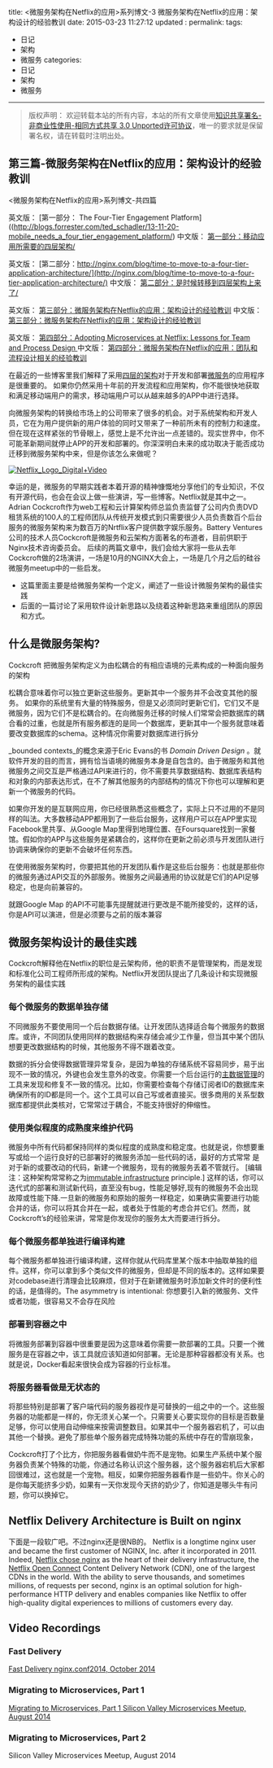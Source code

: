 title:	<微服务架构在Netflix的应用>系列博文-3 微服务架构在Netflix的应用：架构设计的经验教训
date: 2015-03-23 11:27:12
updated	:
permalink:
tags:
- 日记
- 架构
- 微服务
categories:
- 日记
- 架构
- 微服务


---

>版权声明：
>欢迎转载本站的所有内容，本站的所有文章使用[知识共享署名-非商业性使用-相同方式共享 3.0 Unported许可协议](http://creativecommons.org/licenses/by-nc-sa/3.0/deed.zh)，唯一的要求就是保留署名权，请在转载时注明出处。

##  第三篇-微服务架构在Netflix的应用：架构设计的经验教训

<微服务架构在Netflix的应用>系列博文-共四篇

英文版： [第一部分： The Four-Tier Engagement Platform]((http://blogs.forrester.com/ted_schadler/13-11-20-mobile_needs_a_four_tier_engagement_platform/)
中文版：
[第一部分：移动应用所需要的四层架构/](http://wanghaisheng.github.io/2015/03/23/time-to-move-to-a-four-tier-application-architecture)


英文版： [第二部分：http://nginx.com/blog/time-to-move-to-a-four-tier-application-architecture/](http://nginx.com/blog/time-to-move-to-a-four-tier-application-architecture/)
中文版：
[第二部分：是时候转移到四层架构上来了/](http://wanghaisheng.github.io/2015/03/23/time-to-move-to-a-four-tier-application-architecture)


英文版： [第三部分：微服务架构在Netflix的应用：架构设计的经验教训](http://nginx.com/blog/microservices-at-netflix-architectural-best-practices/)
中文版：
[第三部分：微服务架构在Netflix的应用：架构设计的经验教训](http://wanghaisheng.github.io/2015/03/23/microservices-at-netflix-architectural-best-practices)

英文版：
[第四部分：Adopting Microservices at Netflix: Lessons for Team and Process Design ](http://nginx.com/blog/adopting-microservices-at-netflix-lessons-for-team-and-process-design/)
中文版：
[第四部分：微服务架构在Netflix的应用：团队和流程设计相关的经验教训](http://wanghaisheng.github.io/2015/03/23/adopting-microservices-at-netflix-lessons-for-team-and-process-design)






在最近的一些博客里我们解释了采用[四层的架构](http://nginx.com/blog/time-to-move-to-a-four-tier-application-architecture/)对于开发和部署[微服务](http://nginx.com/blog/building-microservices-free-ebook-oreilly-nginx/)的应用程序是很重要的。
如果你仍然采用十年前的开发流程和应用架构，你不能很快地获取和满足移动端用户的需求，移动端用户可以从越来越多的APP中进行选择。


向微服务架构的转换给市场上的公司带来了很多的机会。对于系统架构和开发人员，它在为用户提供新的用户体验的同时又带来了一种前所未有的控制力和速度。但在现在这样紧张的节骨眼上，感觉上是不允许出一点差错的。现实世界中，你不可能革新期间就停止APP的开发和部署的。你深深明白未来的成功取决于能否成功迁移到微服务架构中来，但是你该怎么来做呢？


[![Netflix_Logo_Digital+Video](http://nginx.com/wp-content/uploads/2015/02/Netflix_Logo_Digital-Video-300x169.png)](http://nginx.com/wp-content/uploads/2015/02/Netflix_Logo_Digital-Video.png)

幸运的是，微服务的早期实践者本着开源的精神慷慨地分享他们的专业知识，不仅有开源代码，也会在会议上做一些演讲，写一些博客。Netflix就是其中之一。Adrian Cockcroft作为web工程和云计算架构师总监负责监督了公司内负责DVD租赁系统的100人的工程师团队从传统开发模式到只需要很少人员负责数百个后台服务的微服务架构来为数百万的Nrtflix客户提供数字娱乐服务。Battery Ventures公司的技术人员Cockcroft是微服务和云架构方面著名的布道者，目前供职于Nginx技术咨询委员会。
后续的两篇文章中，我们会给大家将一些从去年Cockcroft做的2场演讲，一场是10月的NGINX大会上，一场是几个月之后的硅谷微服务meetup中的一些启发。
* 这篇里面主要是给微服务架构一个定义，阐述了一些设计微服务架构的最佳实践
* 后面的一篇讨论了采用软件设计新思路以及绕着这种新思路来重组团队的原因和方式。


## 什么是微服务架构?

Cockcroft 把微服务架构定义为由松耦合的有相应语境的元素构成的一种面向服务的架构

松耦合意味着你可以独立更新这些服务。更新其中一个服务并不会改变其他的服务。
如果你的系统里有大量的特殊服务，但是又必须同时更新它们，它们又不是微服务，因为它们不是松耦合的。在向微服务迁移的时候人们常常会把数据库的耦合看的过重，也就是所有服务都连的是同一个数据库，更新其中一个服务就意味着要改变数据库的schema。这种情况你需要对数据库进行拆分


_bounded contexts_的概念来源于Eric Evans的书 _Domain Driven Design_ 。就软件开发的目的而言，拥有恰当语境的微服务本身是自包含的。由于微服务和其他微服务之间交互是严格通过API来进行的，你不需要共享数据结构、数据库表结构和对象的内部表达形式，在不了解其他服务的内部结构的情况下你也可以理解和更新一个微服务的代码。

如果你开发的是互联网应用，你已经很熟悉这些概念了，实际上只不过用的不是同样的叫法。大多数移动APP都用到了一些后台服务，这样用户可以在APP里实现Facebook里共享、从Google Map里得到地理位置、在Foursquare找到一家餐馆。假如你的APP与这些服务是紧耦合的，这样你在更新之前必须与开发团队进行协调来确保你的更新不会破坏任何东西。

在使用微服务架构时，你要把其他的开发团队看作是这些后台服务：也就是那些你的微服务通过API交互的外部服务。微服务之间最通用的协议就是它们的API足够稳定，也是向前兼容的。

就跟Google Map 的API不可能事先提醒就进行更改是不能所接受的，这样的话，你是API可以演进，但是必须要与之前的版本兼容

## 微服务架构设计的最佳实践

Cockcroft解释他在Netflix的职位是云架构师，他的职责不是管理架构，而是发现和标准化公司工程师所形成的架构。Netflix开发团队提出了几条设计和实现微服务架构的最佳实践

###  每个微服务的数据单独存储

 不同微服务不要使用同一个后台数据存储。让开发团队选择适合每个微服务的数据库。或许，不同团队使用同样的数据结构来存储会减少工作量，但当其中某个团队想要更改数据结构的时候，其他服务不得不跟着改变。

 数据的拆分会使得数据管理异常复杂，是因为单独的存储系统不容易同步，易于出现不一致的情况，外键也会发生意外的改变。你需要一个后台运行的[主数据管理](http://en.wikipedia.org/wiki/Master_data_management)的工具来发现和修复不一致的情况。比如，你需要检查每个存储订阅者ID的数据库来确保所有的ID都是同一个。这个工具可以自己写或者直接买。很多商用的关系型数据库都提供此类核对，它常常过于耦合，不能支持很好的伸缩性。

### 使用类似程度的成熟度来维护代码

微服务中所有代码都保持同样的类似程度的成熟度和稳定度。也就是说，你想要重写或给一个运行良好的已部署好的微服务添加一些代码的话，最好的方式常常 是对于新的或要改动的代码，新建一个微服务，现有的微服务丢着不管就行。 [编辑注：这种架构常常称之为[immutable infrastructure](http://highops.com/insights/immutable-infrastructure-what-is-it/) principle.] 这样的话，你可以迭代式的部署和测试新代码，直至没有bug，性能足够好,现有的微服务不会出现故障或性能下降.一旦新的微服务和原始的服务一样稳定，如果确实需要进行功能合并的话，你可以将其合并在一起，或者处于性能的考虑合并它们。然而，就Cockcroft’s的经验来讲，常常是你发现你的服务太大而要进行拆分。


###  每个微服务都单独进行编译构建

每个微服务都单独进行编译构建，这样你就从代码库里某个版本中抽取单独的组件。这样，你可以拿到多个类似文件的微服务，但却是不同的版本的。这样如果要对codebase进行清理会比较麻烦，但对于在新建微服务时添加新文件时的便利性的话，是值得的。The asymmetry is intentional: 你想要引入新的微服务、文件或者功能，很容易又不会存在风险

### 部署到容器之中

将微服务部署到容器中很重要是因为这意味着你需要一款部署的工具。只要一个微服务是在容器之中，该工具就应该知道如何部署。无论是那种容器都没有关系。也就是说，Docker看起来很快会成为容器的行业标准。

###  将服务器看做是无状态的

将那些特别是部署了客户端代码的服务器视作是可替换的一组之中的一个。这些服务器的功能都是一样的，你无须关心某一个。只需要关心要实现你的目标是否数量足够，你可以使用自动伸缩来按需调整数目。如果其中一个服务器宕机了，可以由其他一个替换。避免了那些单个服务器完成特殊功能的系统中存在的雪崩现象，

Cockcroft打了个比方，你把服务器看做奶牛而不是宠物。如果生产系统中某个服务器负责某个特殊的功能，你通过名称认识这个服务器，这个服务器宕机后大家都回很难过，这也就是一个宠物。相反，如果你把服务器看作是一些奶牛。你关心的是你每天能挤多少奶，如果有一天你发现今天挤的奶少了，你知道是哪头牛有问题，你可以换掉它。

## Netflix Delivery Architecture is Built on nginx

下面是一段软广吧。不过nginx还是很NB的。
Netflix is a longtime nginx user and became the first customer of NGINX, Inc. after it incorporated in 2011. Indeed, [Netflix chose nginx](http://nginx.com/news/nginx-inc-consulted-netflix-open-connect-initiative/) as the heart of their delivery infrastructure, the [Netflix Open Connect](https://openconnect.itp.netflix.com/software/index.html "Open Connect Appliance Software") Content Delivery Network (CDN), one of the largest CDNs in the world. With the ability to serve thousands, and sometimes millions, of requests per second, nginx is an optimal solution for high-performance HTTP delivery and enables companies like Netflix to offer high-quality digital experiences to millions of customers every day.<a name="videos"></a>

## Video Recordings

### Fast Delivery

[Fast Delivery nginx.conf2014, October 2014 ](https://www.youtube.com/embed/5qJ_BibbMLw)

### Migrating to Microservices, Part 1
[Migrating to Microservices, Part 1 Silicon Valley Microservices Meetup, August 2014](https://www.youtube.com/embed/1wiMLkXz26M)

### Migrating to Microservices, Part 2

Silicon Valley Microservices Meetup, August 2014
